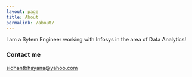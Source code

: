 ```yaml
---
layout: page
title: About
permalink: /about/
---
```


I am a Sytem Engineer working with Infosys in the area of Data Analytics!



### Contact me

[sidhantbhayana@yahoo.com](mailto:sidhantbhayana@yahoo.com)
